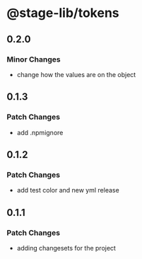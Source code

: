 # @stage-lib/tokens

## 0.2.0

### Minor Changes

- change how the values are on the object

## 0.1.3

### Patch Changes

- add .npmignore

## 0.1.2

### Patch Changes

- add test color and new yml release

## 0.1.1

### Patch Changes

- adding changesets for the project
